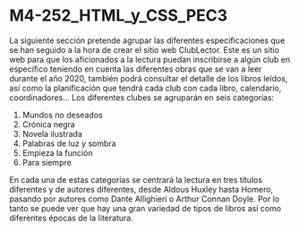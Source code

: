﻿# M4-252_HTML_y_CSS_PEC3

La siguiente sección pretende agrupar las diferentes especificaciones que se han seguido a la hora de crear el sitio web ClubLector. Este es un sitio web para que los aficionados a la lectura puedan inscribirse a algún club en específico teniendo en cuenta las diferentes obras que se van a leer durante el año 2020, también podrá consultar el detalle de los libros leídos, así como la planificación que tendrá cada club con cada libro, calendario, coordinadores… Los diferentes clubes se agruparán en seis categorías:

1.	Mundos no deseados
2.	Crónica negra
3.	Novela ilustrada
4.	Palabras de luz y sombra
5.	Empieza la función
6.	Para siempre

En cada una de estas categorías se centrará la lectura en tres títulos diferentes y de autores diferentes, desde Aldous Huxley hasta Homero, pasando por autores como Dante Allighieri o Arthur Connan Doyle. Por lo tanto se puede ver que hay una gran variedad de tipos de libros así como diferentes épocas de la literatura.

